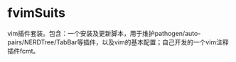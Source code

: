 # fvimSuits
vim插件套装。包含：一个安装及更新脚本，用于维护pathogen/auto-pairs/NERDTree/TabBar等插件，以及vim的基本配置；自己开发的一个vim注释插件fcmt。
